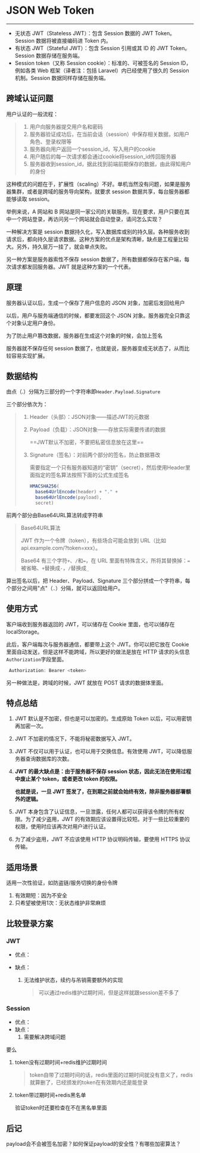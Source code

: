 # JSON Web Token

---

* 无状态 JWT（Stateless JWT）：包含 Session 数据的 JWT Token。Session 数据将被直接编码进 Token 内。
* 有状态 JWT（Stateful JWT）：包含 Session 引用或其 ID 的 JWT Token。Session 数据存储在服务端。
* Session token（又称 Session cookie）：标准的、可被签名的 Session ID，例如各类 Web 框架（译者注：包括 Laravel）内已经使用了很久的 Session 机制。Session 数据同样存储在服务端。

## 跨域认证问题

用户认证的一般流程：

> 1. 用户向服务器提交用户名和密码
> 2. 服务器验证成功后，在当前会话（session）中保存相关数据，如用户角色、登录权限等
> 3. 服务器向用户返回一个session_id，写入用户的cookie
> 4. 用户随后的每一次请求都会通过cookie将session_id传回服务器
> 5. 服务器收到session_id，据此找到前端前期保存的数据，由此得知用户的身份

这种模式的问题在于，扩展性（scaling）不好。单机当然没有问题，如果是服务器集群，或者是跨域的服务导向架构，就要求 session 数据共享，每台服务器都能够读取 session。

举例来说，A 网站和 B 网站是同一家公司的关联服务。现在要求，用户只要在其中一个网站登录，再访问另一个网站就会自动登录，请问怎么实现？

一种解决方案是 session 数据持久化，写入数据库或别的持久层。各种服务收到请求后，都向持久层请求数据。这种方案的优点是架构清晰，缺点是工程量比较大。另外，持久层万一挂了，就会单点失败。

另一种方案是服务器索性不保存 session 数据了，所有数据都保存在客户端，每次请求都发回服务器。JWT 就是这种方案的一个代表。

## 原理

服务器认证以后，生成一个保存了用户信息的 JSON 对象，加密后发回给用户

以后，用户与服务端通信的时候，都要发回这个 JSON 对象。服务器完全只靠这个对象认定用户身份。

为了防止用户篡改数据，服务器在生成这个对象的时候，会加上签名

服务器就不保存任何 session 数据了，也就是说，服务器变成无状态了，从而比较容易实现扩展。

## 数据结构

由点（.）分隔为三部分的一个字符串即`Header.Payload.Signature`

三个部分依次为：

> 1. Header（头部）：JSON对象——描述JWT的元数据
>
> 2. Payload（负载）：JSON对象——存放实际需要传递的数据
>
>    ==JWT默认不加密，不要把私密信息放在这里==
>
> 3. Signature（签名）：对前两个部分的签名，防止数据篡改
>
>    需要指定一个只有服务器知道的“密钥”（secret），然后使用Header里面指定的签名算法按照下面的公式生成签名
>
>    ```javascript
>    HMACSHA256(
>      base64UrlEncode(header) + "." +
>      base64UrlEncode(payload),
>      secret)
>    ```
>

前两个部分由Base64URL算法转成字符串

> Base64URL算法
>
> JWT 作为一个令牌（token），有些场合可能会放到 URL（比如 api.example.com/?token=xxx）。
>
> Base64 有三个字符`+`、`/`和`=`，在 URL 里面有特殊含义，所将其替换掉：`=`被省略、`+`替换成`-`，`/`替换成`_` 

算出签名以后，把 Header、Payload、Signature 三个部分拼成一个字符串，每个部分之间用"点"（`.`）分隔，就可以返回给用户。

## 使用方式

客户端收到服务器返回的 JWT，可以储存在 Cookie 里面，也可以储存在 localStorage。

此后，客户端每次与服务器通信，都要带上这个 JWT。你可以把它放在 Cookie 里面自动发送，但是这样不能跨域，所以更好的做法是放在 HTTP 请求的头信息`Authorization`字段里面。

```javascript
 Authorization: Bearer <token>
```

另一种做法是，跨域的时候，JWT 就放在 POST 请求的数据体里面。

## 特点总结

1. JWT 默认是不加密，但也是可以加密的。生成原始 Token 以后，可以用密钥再加密一次。

2. JWT 不加密的情况下，不能将秘密数据写入 JWT。

3. JWT 不仅可以用于认证，也可以用于交换信息。有效使用 JWT，可以降低服务器查询数据库的次数。

4. **JWT 的最大缺点是：由于服务器不保存 session 状态，因此无法在使用过程中废止某个 token，或者更改 token 的权限。**

   **也就是说，一旦 JWT 签发了，在到期之前就会始终有效，除非服务器部署额外的逻辑。**

5. JWT 本身包含了认证信息，一旦泄露，任何人都可以获得该令牌的所有权限。为了减少盗用，JWT 的有效期应该设置得比较短。对于一些比较重要的权限，使用时应该再次对用户进行认证。

6. 为了减少盗用，JWT 不应该使用 HTTP 协议明码传输，要使用 HTTPS 协议传输。

## 适用场景

适用一次性验证，如防盗链/服务切换的身份令牌

1. 有效期短：因为不安全
2. 只希望被使用1次：无状态维护非常麻烦



## 比较登录方案

### JWT

* 优点：

* 缺点：

  1. 无法维护状态，续约与吊销需要额外的实现

     > 可以通过redis维护过期时间，但是这样就跟session差不多了

### Session

* 优点：
* 缺点：
  1. 需要解决跨域问题





要么

1. token没有过期时间+redis维护过期时间

   > token自带了过期时间的话，redis里面的过期时间就没有意义了，redis就算删了，已经颁发的token在有效期内还是能登录

2. token带过期时间+redis黑名单

   验证token时还要检查在不在黑名单里面

## 后记

payload会不会被签名加密？如何保证payload的安全性？有哪些加密算法？

